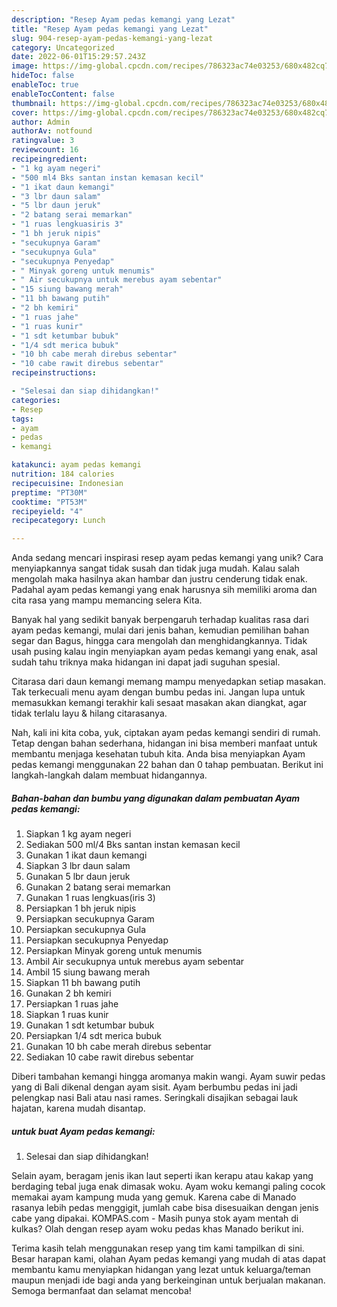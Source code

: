 ```yaml
---
description: "Resep Ayam pedas kemangi yang Lezat"
title: "Resep Ayam pedas kemangi yang Lezat"
slug: 904-resep-ayam-pedas-kemangi-yang-lezat
category: Uncategorized
date: 2022-06-01T15:29:57.243Z
image: https://img-global.cpcdn.com/recipes/786323ac74e03253/680x482cq70/ayam-pedas-kemangi-foto-resep-utama.jpg
hideToc: false
enableToc: true
enableTocContent: false
thumbnail: https://img-global.cpcdn.com/recipes/786323ac74e03253/680x482cq70/ayam-pedas-kemangi-foto-resep-utama.jpg
cover: https://img-global.cpcdn.com/recipes/786323ac74e03253/680x482cq70/ayam-pedas-kemangi-foto-resep-utama.jpg
author: Admin
authorAv: notfound
ratingvalue: 3
reviewcount: 16
recipeingredient:
- "1 kg ayam negeri"
- "500 ml4 Bks santan instan kemasan kecil"
- "1 ikat daun kemangi"
- "3 lbr daun salam"
- "5 lbr daun jeruk"
- "2 batang serai memarkan"
- "1 ruas lengkuasiris 3"
- "1 bh jeruk nipis"
- "secukupnya Garam"
- "secukupnya Gula"
- "secukupnya Penyedap"
- " Minyak goreng untuk menumis"
- " Air secukupnya untuk merebus ayam sebentar"
- "15 siung bawang merah"
- "11 bh bawang putih"
- "2 bh kemiri"
- "1 ruas jahe"
- "1 ruas kunir"
- "1 sdt ketumbar bubuk"
- "1/4 sdt merica bubuk"
- "10 bh cabe merah direbus sebentar"
- "10 cabe rawit direbus sebentar"
recipeinstructions:

- "Selesai dan siap dihidangkan!"
categories:
- Resep
tags:
- ayam
- pedas
- kemangi

katakunci: ayam pedas kemangi 
nutrition: 184 calories
recipecuisine: Indonesian
preptime: "PT30M"
cooktime: "PT53M"
recipeyield: "4"
recipecategory: Lunch

---
```





Anda sedang mencari inspirasi resep ayam pedas kemangi yang unik? Cara menyiapkannya sangat tidak susah dan tidak juga mudah. Kalau salah mengolah maka hasilnya akan hambar dan justru cenderung tidak enak. Padahal ayam pedas kemangi yang enak harusnya sih memiliki aroma dan cita rasa yang mampu memancing selera Kita.





Banyak hal yang sedikit banyak berpengaruh terhadap kualitas rasa dari ayam pedas kemangi, mulai dari jenis bahan, kemudian pemilihan bahan segar dan Bagus, hingga cara mengolah dan menghidangkannya. Tidak usah pusing kalau ingin menyiapkan ayam pedas kemangi yang enak,      asal sudah tahu triknya maka hidangan ini dapat jadi suguhan spesial.














Citarasa dari daun kemangi memang mampu menyedapkan setiap masakan. Tak terkecuali menu ayam dengan bumbu pedas ini. Jangan lupa untuk memasukkan kemangi terakhir kali sesaat masakan akan diangkat, agar tidak terlalu layu &amp; hilang citarasanya.






Nah, kali ini kita coba, yuk, ciptakan ayam pedas kemangi sendiri di rumah. Tetap dengan bahan sederhana, hidangan ini bisa memberi manfaat untuk membantu menjaga kesehatan tubuh kita. Anda bisa menyiapkan Ayam pedas kemangi menggunakan 22 bahan dan 0 tahap pembuatan. Berikut ini langkah-langkah dalam membuat hidangannya.

<!--inarticleads1-->

##### Bahan-bahan dan bumbu yang digunakan dalam pembuatan Ayam pedas kemangi:

1. Siapkan 1 kg ayam negeri
1. Sediakan 500 ml/4 Bks santan instan kemasan kecil
1. Gunakan 1 ikat daun kemangi
1. Siapkan 3 lbr daun salam
1. Gunakan 5 lbr daun jeruk
1. Gunakan 2 batang serai memarkan
1. Gunakan 1 ruas lengkuas(iris 3)
1. Persiapkan 1 bh jeruk nipis
1. Persiapkan secukupnya Garam
1. Persiapkan secukupnya Gula
1. Persiapkan secukupnya Penyedap
1. Persiapkan  Minyak goreng untuk menumis
1. Ambil  Air secukupnya untuk merebus ayam sebentar
1. Ambil 15 siung bawang merah
1. Siapkan 11 bh bawang putih
1. Gunakan 2 bh kemiri
1. Persiapkan 1 ruas jahe
1. Siapkan 1 ruas kunir
1. Gunakan 1 sdt ketumbar bubuk
1. Persiapkan 1/4 sdt merica bubuk
1. Gunakan 10 bh cabe merah direbus sebentar
1. Sediakan 10 cabe rawit direbus sebentar


Diberi tambahan kemangi hingga aromanya makin wangi. Ayam suwir pedas yang di Bali dikenal dengan ayam sisit. Ayam berbumbu pedas ini jadi pelengkap nasi Bali atau nasi rames. Seringkali disajikan sebagai lauk hajatan, karena mudah disantap. 

<!--inarticleads2-->

#####  untuk buat Ayam pedas kemangi:


1. Selesai dan siap dihidangkan!

Selain ayam, beragam jenis ikan laut seperti ikan kerapu atau kakap yang berdaging tebal juga enak dimasak woku. Ayam woku kemangi paling cocok memakai ayam kampung muda yang gemuk. Karena cabe di Manado rasanya lebih pedas menggigit, jumlah cabe bisa disesuaikan dengan jenis cabe yang dipakai. KOMPAS.com - Masih punya stok ayam mentah di kulkas? Olah dengan resep ayam woku pedas khas Manado berikut ini. 

Terima kasih telah menggunakan resep yang tim kami tampilkan di sini. Besar harapan kami, olahan Ayam pedas kemangi yang mudah di atas dapat membantu kamu menyiapkan hidangan yang lezat untuk keluarga/teman maupun menjadi ide bagi anda yang berkeinginan untuk berjualan makanan. Semoga bermanfaat dan selamat mencoba!
